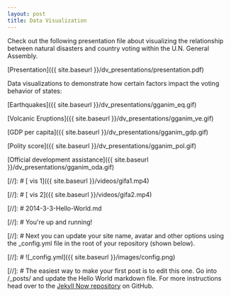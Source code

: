 ```yaml
---
layout: post
title: Data Visualization
---
```

Check out the following presentation file about visualizing the relationship between natural disasters and country voting within the U.N. General Assembly.

[Presentation]({{ site.baseurl }}/dv_presentations/presentation.pdf)

Data visualizations to demonstrate how certain factors impact the voting behavior of states:

[Earthquakes]({{ site.baseurl }}/dv_presentations/gganim_eq.gif)

[Volcanic Eruptions]({{ site.baseurl }}/dv_presentations/gganim_ve.gif)

[GDP per capita]({{ site.baseurl }}/dv_presentations/gganim_gdp.gif)

[Polity score]({{ site.baseurl }}/dv_presentations/gganim_pol.gif)

[Official development assistance]({{ site.baseurl }}/dv_presentations/gganim_oda.gif)

[//]: # [ vis 1]({{ site.baseurl }}/videos/gifa1.mp4)

[//]: # [ vis 2]({{ site.baseurl }}/videos/gifa2.mp4)

[//]: # 2014-3-3-Hello-World.md

[//]: # You're up and running!

[//]: # Next you can update your site name, avatar and other options using the _config.yml file in the root of your repository (shown below).

[//]: # ![_config.yml]({{ site.baseurl }}/images/config.png)

[//]: # The easiest way to make your first post is to edit this one. Go into /_posts/ and update the Hello World markdown file. For more instructions head over to the [Jekyll Now repository](https://github.com/barryclark/jekyll-now) on GitHub.
